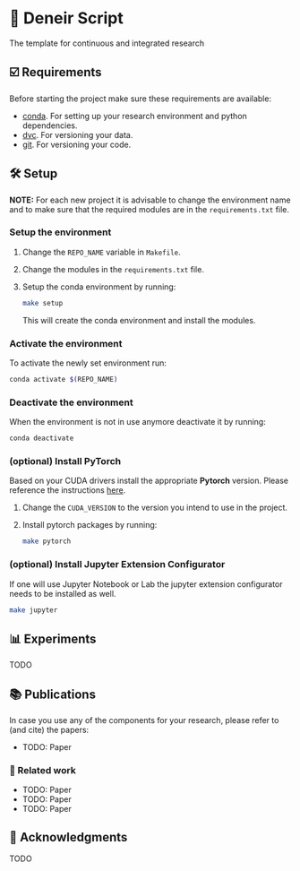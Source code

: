 # 📜 Deneir Script

The template for continuous and integrated research

## ☑️ Requirements

Before starting the project make sure these requirements are available:

- [conda][conda]. For setting up your research environment and python dependencies.
- [dvc][dvc]. For versioning your data.
- [git][git]. For versioning your code.

## 🛠️ Setup

**NOTE:** For each new project it is advisable to change the environment name
and to make sure that the required modules are in the `requirements.txt` file.

### Setup the environment

1. Change the `REPO_NAME` variable in `Makefile`.

2. Change the modules in the `requirements.txt` file.

3. Setup the conda environment by running:
   ```bash
   make setup
   ```
   This will create the conda environment and install the modules.

### Activate the environment

To activate the newly set environment run:

```bash
conda activate $(REPO_NAME)
```

### Deactivate the environment

When the environment is not in use anymore deactivate it by running:

```bash
conda deactivate
```

### (optional) Install PyTorch

Based on your CUDA drivers install the appropriate **Pytorch** version.
Please reference the instructions [here][pytorch].

1. Change the `CUDA_VERSION` to the version you intend to use in the project.

2. Install pytorch packages by running:
   ```bash
   make pytorch
   ```

### (optional) Install Jupyter Extension Configurator

If one will use Jupyter Notebook or Lab the jupyter extension configurator
needs to be installed as well.

```bash
make jupyter
```

## 📊 Experiments

TODO

## 📚 Publications

In case you use any of the components for your research,
please refer to (and cite) the papers:

- TODO: Paper

### 📓 Related work

- TODO: Paper
- TODO: Paper
- TODO: Paper

## 📣 Acknowledgments

TODO

[git]: https://git-scm.com/
[dvc]: https://dvc.org/
[conda]: https://docs.conda.io/en/latest/
[pytorch]: https://pytorch.org/
